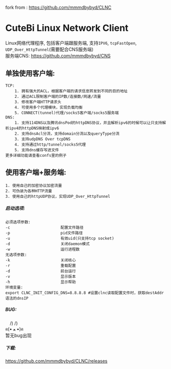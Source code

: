 fork from : https://github.com/mmmdbybyd/CLNC

CuteBi Linux Network Client  
======  
Linux网络代理程序, 包括客户端跟服务端, 支持`IPV6`, `tcpFastOpen`, `UDP_Over_HttpTunnel`(需要配合CNS服务端)  
服务端CNS: https://github.com/mmmdbybyd/CNS

单独使用客户端:  
--------
    TCP:  
        1. 拥有强大的ACL，根据客户端的请求信息转发到不同的目的地址  
        2. 通过ACL限制客户端的IP数/连接数/网速/流量  
        3. 修改客户端HTTP请求头  
        4. 可使用多个代理模块，实现负载均衡  
        5. CONNECT(tunnel)代理/socks5客户端/socks5服务端  
    DNS:  
        1. 支持114DNS以及腾讯dnsPod的httpDNS协议，并且解析ipv6的时候可以让只支持解析ipv4的httpDNS映射成ipv6  
        2. 支持dnsAcl分流，支持domain分流以及queryType分流  
        3. 支持udpDNS Over tcpDNS  
        4. 支持通过http/tunnel/socks5代理  
        5. 支持dns缓存写进文件  
    更多详细功能请查看confs里的例子  
  
使用客户端+服务端:  
--------
    1. 使用自己的加密协议加密流量  
    2. 可伪装为各种HTTP流量  
    3. 使用自己的httpUDP协议，实现UDP_Over_HttpTunnel  
  
##### 启动选项:  
    必须选项参数:  
    -c                      配置文件路径  
    -p                      pid文件路径  
    -u                      有效uid(只支持tcp socket)  
    -d                      关闭daemon模式  
    -w                      运行进程数  
    无选项参数:  
    -k                      关闭核心  
    -r                      重载配置  
    -d                      前台运行  
    -v                      显示版本  
    -h                      显示帮助  
    环境变量:  
    export CLNC_INIT_CONFIG_DNS=8.8.8.8 #设置clnc读取配置文件时，获取destAddr语法的dnsIP  

##### BUG:  
　/) /)  
ฅ(• ﻌ •)ฅ  
暂无bug出现  
  
##### 下载:  
https://github.com/mmmdbybyd/CLNC/releases
